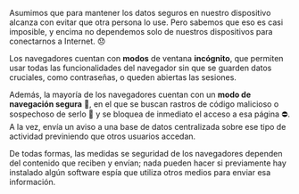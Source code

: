 Asumimos que para mantener los datos seguros en nuestro dispositivo alcanza con evitar que otra persona lo use. Pero sabemos que eso es casi imposible, y encima no dependemos solo de nuestros dispositivos para conectarnos a Internet. :disappointed:

Los navegadores cuentan con **modos** de ventana **incógnito**, que permiten usar todas las funcionalidades del navegador sin que se guarden datos cruciales, como contraseñas, o queden abiertas las sesiones.

Además, la mayoría de los navegadores cuentan con un **modo de navegación segura** :passport_control:, en el que se buscan rastros de código malicioso o sospechoso de serlo :japanese_ogre: y se bloquea de inmediato el acceso a esa página :no_entry:. A la vez, envía un aviso a una base de datos centralizada sobre ese tipo de actividad previniendo que otros usuarios accedan. 

De todas formas, las medidas se seguridad de los navegadores dependen del contenido que reciben y envían; nada pueden hacer si previamente hay instalado algún software espía que utiliza otros medios para enviar esa información.